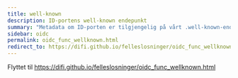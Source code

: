 ```yaml
---
title: well-known
description: ID-portens well-known endepunkt
summary: "Metadata om ID-porten er tilgjengelig på vårt .well-known-endepunkt"
sidebar: oidc
permalink: oidc_func_wellknown.html 
redirect_to: https://difi.github.io/felleslosninger/oidc_func_wellknown.html
---
```

Flyttet til https://difi.github.io/felleslosninger/oidc_func_wellknown.html